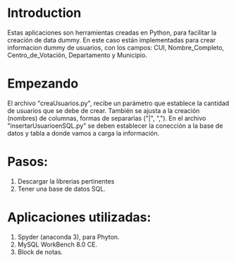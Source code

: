 # Introduction

Estas aplicaciones son herramientas creadas en Python, para facilitar la creación de data dummy.
En este caso están implementadas para crear informacion dummy de usuarios, con los campos:
CUI, Nombre_Completo, Centro_de_Votación, Departamento y Municipio.


# Empezando

El archivo "creaUsuarios.py", recibe un parámetro que establece la cantidad de usuarios que se debe de crear.
También se ajusta a la creación (nombres) de columnas, formas de separarlas ("|", ",").
En el archivo "insertarUsuarioenSQL.py" se deben establecer la conección a la base de datos y tabla a donde vamos a carga la información.

# Pasos:

1. Descargar la librerias pertinentes
2. Tener una base de datos SQL.


# Aplicaciones utilizadas:

1. Spyder (anaconda 3), para Phyton.
2. MySQL WorkBench 8.0 CE.
3. Block de notas.







